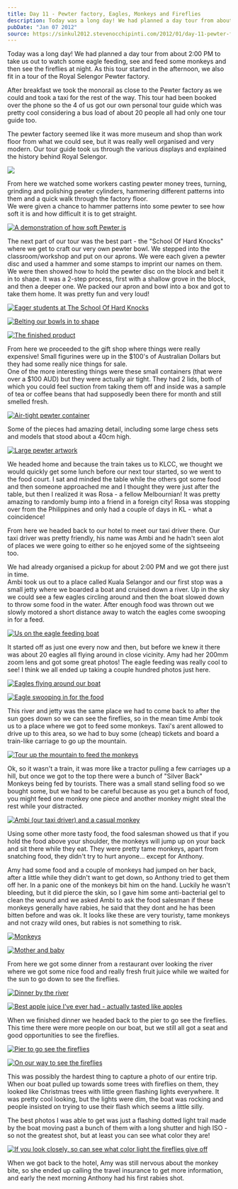 ```yaml
---
title: Day 11 - Pewter factory, Eagles, Monkeys and Fireflies
description: Today was a long day! We had planned a day tour from about 2:00 PM to take us out to watch some eagle feeding, see and feed some monkeys an...
pubDate: "Jan 07 2012"
source: https://sinkul2012.stevenocchipinti.com/2012/01/day-11-pewter-factory-eagles-monkeys.html
---
```


Today was a long day! We had planned a day tour from about 2:00 PM to take us out to watch some eagle feeding, see and feed some monkeys and then see the fireflies at night. As this tour started in the afternoon, we also fit in a tour of the Royal Selengor Pewter factory.

After breakfast we took the monorail as close to the Pewter factory as we could and took a taxi for the rest of the way. This tour had been booked over the phone so the 4 of us got our own personal tour guide which was pretty cool considering a bus load of about 20 people all had only one tour guide too.

The pewter factory seemed like it was more museum and shop than work floor from what we could see, but it was really well organised and very modern. Our tour guide took us through the various displays and explained the history behind Royal Selengor.

[![](https://1.bp.blogspot.com/-Y39nwLvWrCc/Tw1YkhbMQxI/AAAAAAAABB8/-A93UPd1-OA/s320/20120107120149.jpg)](https://1.bp.blogspot.com/-Y39nwLvWrCc/Tw1YkhbMQxI/AAAAAAAABB8/-A93UPd1-OA/s1600/20120107120149.jpg)

From here we watched some workers casting pewter money trees, turning, grinding and polishing pewter cylinders, hammering different patterns into them and a quick walk through the factory floor.  
We were given a chance to hammer patterns into some pewter to see how soft it is and how difficult it is to get straight.

[![A demonstration of how soft Pewter is](https://1.bp.blogspot.com/-N9XBPonu5GQ/Tw1Yl42SIkI/AAAAAAAABCE/b0Q0ul7mbPY/s320/20120107121421.jpg)](https://1.bp.blogspot.com/-N9XBPonu5GQ/Tw1Yl42SIkI/AAAAAAAABCE/b0Q0ul7mbPY/s1600/20120107121421.jpg)

The next part of our tour was the best part - the "School Of Hard Knocks" where we get to craft our very own pewter bowl. We stepped into the classroom/workshop and put on our aprons. We were each given a pewter disc and used a hammer and some stamps to imprint our names on them.  
We were then showed how to hold the pewter disc on the block and belt it in to shape. It was a 2-step process, first with a shallow grove in the block, and then a deeper one. We packed our apron and bowl into a box and got to take them home. It was pretty fun and very loud!

[![Eager students at The School Of Hard Knocks](https://2.bp.blogspot.com/-Ghj4_NZ9tiU/Tw1YnHXUOMI/AAAAAAAABCM/jnZ3Ef4M0C0/s320/20120107122327.jpg)](https://2.bp.blogspot.com/-Ghj4_NZ9tiU/Tw1YnHXUOMI/AAAAAAAABCM/jnZ3Ef4M0C0/s1600/20120107122327.jpg)

[![Belting our bowls in to shape](https://2.bp.blogspot.com/-4rI9Y6zsp1k/Tw1YohtNcQI/AAAAAAAABCU/b8k64d-RrJY/s320/20120107123350.jpg)](https://2.bp.blogspot.com/-4rI9Y6zsp1k/Tw1YohtNcQI/AAAAAAAABCU/b8k64d-RrJY/s1600/20120107123350.jpg)

[![The finished product](https://2.bp.blogspot.com/-ejdIWjXKSyo/Tw1Yph_xevI/AAAAAAAABCc/J1BJvVuWoA0/s320/20120107124005.jpg)](https://2.bp.blogspot.com/-ejdIWjXKSyo/Tw1Yph_xevI/AAAAAAAABCc/J1BJvVuWoA0/s1600/20120107124005.jpg)

From here we proceeded to the gift shop where things were really expensive! Small figurines were up in the $100's of Australian Dollars but they had some really nice things for sale.  
One of the more interesting things were these small containers (that were over a $100 AUD) but they were actually air tight. They had 2 lids, both of which you could feel suction from taking them off and inside was a sample of tea or coffee beans that had supposedly been there for month and still smelled fresh.

[![Air-tight pewter container](https://1.bp.blogspot.com/-LifGgqglz38/Tw1YrGabFOI/AAAAAAAABCk/5yg_Tw7jZPc/s320/20120107125344.jpg)](https://1.bp.blogspot.com/-LifGgqglz38/Tw1YrGabFOI/AAAAAAAABCk/5yg_Tw7jZPc/s1600/20120107125344.jpg)

Some of the pieces had amazing detail, including some large chess sets and models that stood about a 40cm high.

[![Large pewter artwork](https://2.bp.blogspot.com/-wEDKaYEY-BQ/Tw1Ysb_fBVI/AAAAAAAABCs/6gtlKTPBKp0/s320/20120107125948.jpg)](https://2.bp.blogspot.com/-wEDKaYEY-BQ/Tw1Ysb_fBVI/AAAAAAAABCs/6gtlKTPBKp0/s1600/20120107125948.jpg)

We headed home and because the train takes us to KLCC, we thought we would quickly get some lunch before our next tour started, so we went to the food court. I sat and minded the table while the others got some food and then someone approached me and I thought they were just after the table, but then I realized it was Rosa - a fellow Melbournian! It was pretty amazing to randomly bump into a friend in a foreign city! Rosa was stopping over from the Philippines and only had a couple of days in KL - what a coincidence!

From here we headed back to our hotel to meet our taxi driver there. Our taxi driver was pretty friendly, his name was Ambi and he hadn't seen alot of places we were going to either so he enjoyed some of the sightseeing too.

We had already organised a pickup for about 2:00 PM and we got there just in time.  
Ambi took us out to a place called Kuala Selangor and our first stop was a small jetty where we boarded a boat and cruised down a river. Up in the sky we could see a few eagles circling around and then the boat slowed down to throw some food in the water. After enough food was thrown out we slowly motored a short distance away to watch the eagles come swooping in for a feed.

[![Us on the eagle feeding boat](https://1.bp.blogspot.com/-Igkzf9YH0M8/Tw1bFelg_XI/AAAAAAAABEI/k4d046RRGoQ/s320/20120107162534.jpg)](https://1.bp.blogspot.com/-Igkzf9YH0M8/Tw1bFelg_XI/AAAAAAAABEI/k4d046RRGoQ/s1600/20120107162534.jpg)

It started off as just one every now and then, but before we knew it there was about 20 eagles all flying around in close vicinity. Amy had her 200mm zoom lens and got some great photos! The eagle feeding was really cool to see! I think we all ended up taking a couple hundred photos just here.

[![Eagles flying around our boat](https://1.bp.blogspot.com/-7o1L49imuC4/Tw1YtawFlJI/AAAAAAAABC0/NZJ1chCYxhU/s320/20120107164335_v1.jpg)](https://1.bp.blogspot.com/-7o1L49imuC4/Tw1YtawFlJI/AAAAAAAABC0/NZJ1chCYxhU/s1600/20120107164335_v1.jpg)

[![Eagle swooping in for the food](https://4.bp.blogspot.com/-tuSW5GrsYDY/Tw1b91zI9lI/AAAAAAAABEU/0DzrtYR-JU4/s320/20120107164702_v1.jpg)](https://4.bp.blogspot.com/-tuSW5GrsYDY/Tw1b91zI9lI/AAAAAAAABEU/0DzrtYR-JU4/s1600/20120107164702_v1.jpg)

This river and jetty was the same place we had to come back to after the sun goes down so we can see the fireflies, so in the mean time Ambi took us to a place where we got to feed some monkeys. Taxi's arent allowed to drive up to this area, so we had to buy some (cheap) tickets and board a train-like carriage to go up the mountain.

[![Tour up the mountain to feed the monkeys](https://1.bp.blogspot.com/-H0bo_qtG2x8/Tw1YvUt8hXI/AAAAAAAABC8/g-BgWg4TNb0/s320/20120107172156.jpg)](https://1.bp.blogspot.com/-H0bo_qtG2x8/Tw1YvUt8hXI/AAAAAAAABC8/g-BgWg4TNb0/s1600/20120107172156.jpg)

Ok, so it wasn't a train, it was more like a tractor pulling a few carriages up a hill, but once we got to the top there were a bunch of "Silver Back" Monkeys being fed by tourists. There was a small stand selling food so we bought some, but we had to be careful because as you get a bunch of food, you might feed one monkey one piece and another monkey might steal the rest while your distracted.

[![Ambi (our taxi driver) and a casual monkey](https://1.bp.blogspot.com/-ijtcHhesN5c/Tw1Yw3Gv4TI/AAAAAAAABDE/aaRhvGuBGcE/s320/20120107173738.jpg)](https://1.bp.blogspot.com/-ijtcHhesN5c/Tw1Yw3Gv4TI/AAAAAAAABDE/aaRhvGuBGcE/s1600/20120107173738.jpg)

Using some other more tasty food, the food salesman showed us that if you hold the food above your shoulder, the monkeys will jump up on your back and sit there while they eat. They were pretty tame monkeys, apart from snatching food, they didn't try to hurt anyone... except for Anthony.

Amy had some food and a couple of monkeys had jumped on her back, after a little while they didn't want to get down, so Anthony tried to get them off her. In a panic one of the monkeys bit him on the hand. Luckily he wasn't bleeding, but it did pierce the skin, so I gave him some anti-bacterial gel to clean the wound and we asked Ambi to ask the food salesman if these monkeys generally have rabies, he said that they dont and he has been bitten before and was ok. It looks like these are very touristy, tame monkeys and not crazy wild ones, but rabies is not something to risk.

[![Monkeys](https://3.bp.blogspot.com/-fTPg3BYEHto/Tw1Y0PHxwCI/AAAAAAAABDU/HWQnMPugvO8/s320/20120107174313.jpg)](https://3.bp.blogspot.com/-fTPg3BYEHto/Tw1Y0PHxwCI/AAAAAAAABDU/HWQnMPugvO8/s1600/20120107174313.jpg)

[![Mother and baby](https://3.bp.blogspot.com/-DKQn-0QUpng/Tw1YytX3XBI/AAAAAAAABDM/Hd11VB2H9zo/s320/20120107174204.jpg)](https://3.bp.blogspot.com/-DKQn-0QUpng/Tw1YytX3XBI/AAAAAAAABDM/Hd11VB2H9zo/s1600/20120107174204.jpg)

From here we got some dinner from a restaurant over looking the river where we got some nice food and really fresh fruit juice while we waited for the sun to go down to see the fireflies.

[![Dinner by the river](https://4.bp.blogspot.com/-cqNTx0taFtE/Tw1Y2s9RCyI/AAAAAAAABDk/-6cTAo5vSTE/s320/20120107191009.jpg)](https://4.bp.blogspot.com/-cqNTx0taFtE/Tw1Y2s9RCyI/AAAAAAAABDk/-6cTAo5vSTE/s1600/20120107191009.jpg)

[![Best apple juice I've ever had - actually tasted like apples](https://2.bp.blogspot.com/-BERQUvnT3qE/Tw1Y1TNh9RI/AAAAAAAABDc/zWkaHXtuzEk/s320/20120107185837.jpg)](https://2.bp.blogspot.com/-BERQUvnT3qE/Tw1Y1TNh9RI/AAAAAAAABDc/zWkaHXtuzEk/s1600/20120107185837.jpg)

When we finished dinner we headed back to the pier to go see the fireflies. This time there were more people on our boat, but we still all got a seat and good opportunities to see the fireflies.

[![Pier to go see the fireflies](https://2.bp.blogspot.com/-l_6EZ8z0Itg/Tw1Y37gMDcI/AAAAAAAABDs/CsvhHpXb59g/s320/20120107193448.jpg)](https://2.bp.blogspot.com/-l_6EZ8z0Itg/Tw1Y37gMDcI/AAAAAAAABDs/CsvhHpXb59g/s1600/20120107193448.jpg)

[![On our way to see the fireflies](https://1.bp.blogspot.com/-J6aaPl5NGAA/Tw1Y5dE7k-I/AAAAAAAABD0/yn5HA_lfmUw/s320/20120107194538.jpg)](https://1.bp.blogspot.com/-J6aaPl5NGAA/Tw1Y5dE7k-I/AAAAAAAABD0/yn5HA_lfmUw/s1600/20120107194538.jpg)

This was possibly the hardest thing to capture a photo of our entire trip. When our boat pulled up towards some trees with fireflies on them, they looked like Christmas trees with little green flashing lights everywhere. It was pretty cool looking, but the lights were dim, the boat was rocking and people insisted on trying to use their flash which seems a little silly.

The best photos I was able to get was just a flashing dotted light trail made by the boat moving past a bunch of them with a long shutter and high ISO - so not the greatest shot, but at least you can see what color they are!

[![If you look closely, so can see what color light the fireflies give off](https://4.bp.blogspot.com/-JcMkTNW03-A/Tw1Y6eqOxiI/AAAAAAAABD4/lAO1x61FjyI/s320/20120107201042.jpg)](https://4.bp.blogspot.com/-JcMkTNW03-A/Tw1Y6eqOxiI/AAAAAAAABD4/lAO1x61FjyI/s1600/20120107201042.jpg)

When we got back to the hotel, Amy was still nervous about the monkey bite, so she ended up calling the travel insurance to get more information, and early the next morning Anthony had his first rabies shot.
